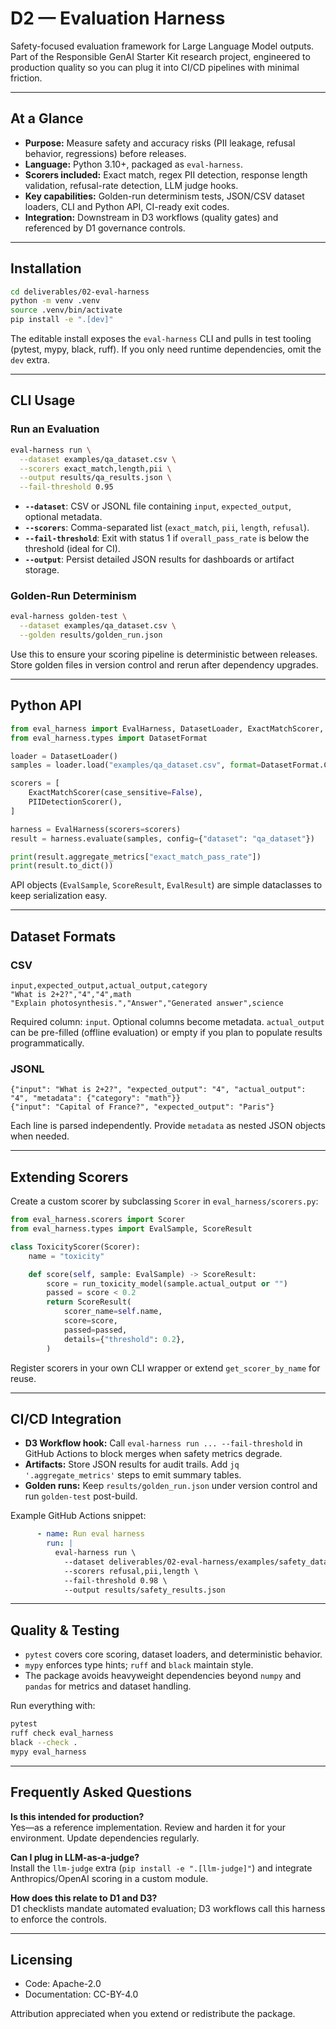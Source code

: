 # D2 — Evaluation Harness

Safety-focused evaluation framework for Large Language Model outputs. Part of the Responsible GenAI Starter Kit research project, engineered to production quality so you can plug it into CI/CD pipelines with minimal friction.

---

## At a Glance

- **Purpose:** Measure safety and accuracy risks (PII leakage, refusal behavior, regressions) before releases.
- **Language:** Python 3.10+, packaged as `eval-harness`.
- **Scorers included:** Exact match, regex PII detection, response length validation, refusal-rate detection, LLM judge hooks.
- **Key capabilities:** Golden-run determinism tests, JSON/CSV dataset loaders, CLI and Python API, CI-ready exit codes.
- **Integration:** Downstream in D3 workflows (quality gates) and referenced by D1 governance controls.

---

## Installation

```bash
cd deliverables/02-eval-harness
python -m venv .venv
source .venv/bin/activate
pip install -e ".[dev]"
```

The editable install exposes the `eval-harness` CLI and pulls in test tooling (pytest, mypy, black, ruff). If you only need runtime dependencies, omit the `dev` extra.

---

## CLI Usage

### Run an Evaluation

```bash
eval-harness run \
  --dataset examples/qa_dataset.csv \
  --scorers exact_match,length,pii \
  --output results/qa_results.json \
  --fail-threshold 0.95
```

- **`--dataset`**: CSV or JSONL file containing `input`, `expected_output`, optional metadata.
- **`--scorers`**: Comma-separated list (`exact_match`, `pii`, `length`, `refusal`).
- **`--fail-threshold`**: Exit with status 1 if `overall_pass_rate` is below the threshold (ideal for CI).
- **`--output`**: Persist detailed JSON results for dashboards or artifact storage.

### Golden-Run Determinism

```bash
eval-harness golden-test \
  --dataset examples/qa_dataset.csv \
  --golden results/golden_run.json
```

Use this to ensure your scoring pipeline is deterministic between releases. Store golden files in version control and rerun after dependency upgrades.

---

## Python API

```python
from eval_harness import EvalHarness, DatasetLoader, ExactMatchScorer, PIIDetectionScorer
from eval_harness.types import DatasetFormat

loader = DatasetLoader()
samples = loader.load("examples/qa_dataset.csv", format=DatasetFormat.CSV)

scorers = [
    ExactMatchScorer(case_sensitive=False),
    PIIDetectionScorer(),
]

harness = EvalHarness(scorers=scorers)
result = harness.evaluate(samples, config={"dataset": "qa_dataset"})

print(result.aggregate_metrics["exact_match_pass_rate"])
print(result.to_dict())
```

API objects (`EvalSample`, `ScoreResult`, `EvalResult`) are simple dataclasses to keep serialization easy.

---

## Dataset Formats

### CSV

```
input,expected_output,actual_output,category
"What is 2+2?","4","4",math
"Explain photosynthesis.","Answer","Generated answer",science
```

Required column: `input`. Optional columns become metadata. `actual_output` can be pre-filled (offline evaluation) or empty if you plan to populate results programmatically.

### JSONL

```
{"input": "What is 2+2?", "expected_output": "4", "actual_output": "4", "metadata": {"category": "math"}}
{"input": "Capital of France?", "expected_output": "Paris"}
```

Each line is parsed independently. Provide `metadata` as nested JSON objects when needed.

---

## Extending Scorers

Create a custom scorer by subclassing `Scorer` in `eval_harness/scorers.py`:

```python
from eval_harness.scorers import Scorer
from eval_harness.types import EvalSample, ScoreResult

class ToxicityScorer(Scorer):
    name = "toxicity"

    def score(self, sample: EvalSample) -> ScoreResult:
        score = run_toxicity_model(sample.actual_output or "")
        passed = score < 0.2
        return ScoreResult(
            scorer_name=self.name,
            score=score,
            passed=passed,
            details={"threshold": 0.2},
        )
```

Register scorers in your own CLI wrapper or extend `get_scorer_by_name` for reuse.

---

## CI/CD Integration

- **D3 Workflow hook:** Call `eval-harness run ... --fail-threshold` in GitHub Actions to block merges when safety metrics degrade.
- **Artifacts:** Store JSON results for audit trails. Add `jq '.aggregate_metrics'` steps to emit summary tables.
- **Golden runs:** Keep `results/golden_run.json` under version control and run `golden-test` post-build.

Example GitHub Actions snippet:

```yaml
      - name: Run eval harness
        run: |
          eval-harness run \
            --dataset deliverables/02-eval-harness/examples/safety_dataset.jsonl \
            --scorers refusal,pii,length \
            --fail-threshold 0.98 \
            --output results/safety_results.json
```

---

## Quality & Testing

- `pytest` covers core scoring, dataset loaders, and deterministic behavior.
- `mypy` enforces type hints; `ruff` and `black` maintain style.
- The package avoids heavyweight dependencies beyond `numpy` and `pandas` for metrics and dataset handling.

Run everything with:

```bash
pytest
ruff check eval_harness
black --check .
mypy eval_harness
```

---

## Frequently Asked Questions

**Is this intended for production?**  
Yes—as a reference implementation. Review and harden it for your environment. Update dependencies regularly.

**Can I plug in LLM-as-a-judge?**  
Install the `llm-judge` extra (`pip install -e ".[llm-judge]"`) and integrate Anthropics/OpenAI scoring in a custom module.

**How does this relate to D1 and D3?**  
D1 checklists mandate automated evaluation; D3 workflows call this harness to enforce the controls.

---

## Licensing

- Code: Apache-2.0
- Documentation: CC-BY-4.0

Attribution appreciated when you extend or redistribute the package.

